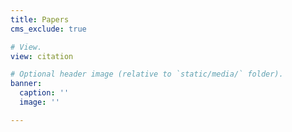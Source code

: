 ```yaml
---
title: Papers
cms_exclude: true

# View.
view: citation

# Optional header image (relative to `static/media/` folder).
banner:
  caption: ''
  image: ''

---
```

